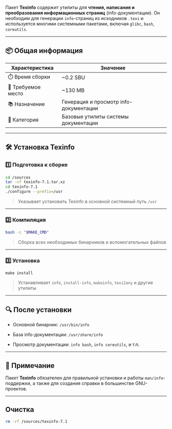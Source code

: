 
Пакет **Texinfo** содержит утилиты для **чтения, написания и преобразования информационных страниц** (info-документации). Он необходим для генерации `info`-страниц из исходников `.texi` и используется многими системными пакетами, включая `glibc`, `bash`, `coreutils`.

---

## 📦 Общая информация

|Характеристика|Значение|
|---|---|
|⏱️ Время сборки|~0.2 SBU|
|💾 Требуемое место|~130 MB|
|📚 Назначение|Генерация и просмотр info-документации|
|🔧 Категория|Базовые утилиты системы документации|

---

## 🛠 Установка Texinfo

### 1️⃣ Подготовка к сборке

```bash
cd /sources
tar -xf texinfo-7.1.tar.xz 
cd texinfo-7.1
./configure --prefix=/usr
```

> Указывает установить Texinfo в основной системный путь `/usr`

---

### 2️⃣ Компиляция

```bash
bash -c "$MAKE_CMD"
```

> Сборка всех необходимых бинарников и вспомогательных файлов

---

### 3️⃣ Установка

```text
make install
```

> Устанавливает `info`, `install-info`, `makeinfo`, `texi2any` и другие утилиты

---

## 🔍 После установки

- Основной бинарник: `/usr/bin/info`
    
- База info-документации: `/usr/share/info`
    
- Просмотр документации: `info bash`, `info coreutils`, и т.п.
    

---

## 📎 Примечание

Пакет **Texinfo** обязателен для правильной установки и работы `man/info`-поддержки, а также для создания справки в большинстве GNU-проектов.

---
## Очистка

```bash
rm -rf /sources/texinfo-7.1
```

